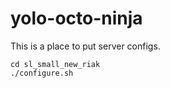 yolo-octo-ninja
===============

This is a place to put server configs.

```
cd sl_small_new_riak
./configure.sh
```